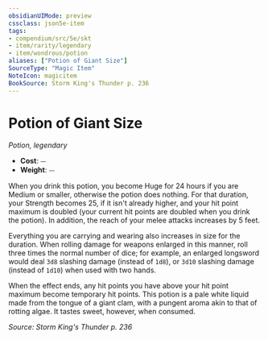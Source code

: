 ```yaml
---
obsidianUIMode: preview
cssclass: json5e-item
tags:
- compendium/src/5e/skt
- item/rarity/legendary
- item/wondrous/potion
aliases: ["Potion of Giant Size"]
SourceType: "Magic Item"
NoteIcon: magicitem
BookSource: Storm King's Thunder p. 236
---
```

# Potion of Giant Size
*Potion, legendary*  

- **Cost**: ⏤
- **Weight**: ⏤

When you drink this potion, you become Huge for 24 hours if you are Medium or smaller, otherwise the potion does nothing. For that duration, your Strength becomes 25, if it isn't already higher, and your hit point maximum is doubled (your current hit points are doubled when you drink the potion). In addition, the reach of your melee attacks increases by 5 feet.

Everything you are carrying and wearing also increases in size for the duration. When rolling damage for weapons enlarged in this manner, roll three times the normal number of dice; for example, an enlarged longsword would deal `3d8` slashing damage (instead of `1d8`), or `3d10` slashing damage (instead of `1d10`) when used with two hands.

When the effect ends, any hit points you have above your hit point maximum become temporary hit points. This potion is a pale white liquid made from the tongue of a giant clam, with a pungent aroma akin to that of rotting algae. It tastes sweet, however, when consumed.

*Source: Storm King's Thunder p. 236*